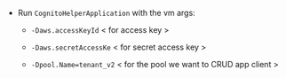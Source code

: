 * Run `CognitoHelperApplication` with the vm args:

  * `-Daws.accessKeyId` < for access key >
  
  * `-Daws.secretAccessKe` < for secret access key >
  
  * `-Dpool.Name=tenant_v2` < for the pool we want to CRUD app client >